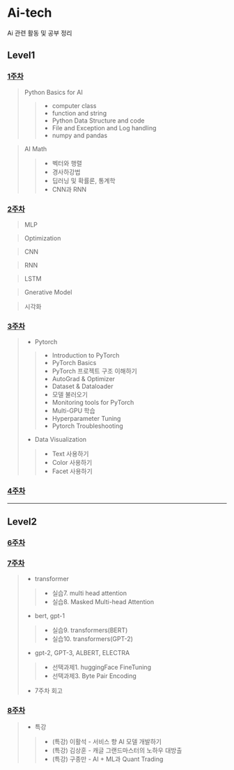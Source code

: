 # Ai-tech
Ai 관련 활동 및 공부 정리


## Level1

### [1주차](https://github.com/j961224/Ai-tech/tree/main/1%EC%A3%BC%EC%B0%A8)

>  Python Basics for AI
>  >  * computer class
>  >  * function and string
>  >  * Python Data Structure and code
>  >  * File and Exception and Log handling
>  >  * numpy and pandas


> AI Math
> > * 벡터와 행렬
> > * 경사하강법
> > * 딥러닝 및 확률론, 통계학
> > * CNN과 RNN

### [2주차](https://github.com/j961224/Ai-tech/tree/main/2%EC%A3%BC%EC%B0%A8)

> MLP

> Optimization

> CNN

> RNN

> LSTM

> Gnerative Model

> 시각화

### [3주차](https://github.com/j961224/Ai-tech/tree/main/3%EC%A3%BC%EC%B0%A8)

> * Pytorch
> > * Introduction to PyTorch
> > * PyTorch Basics
> > * PyTorch 프로젝트 구조 이해하기
> > * AutoGrad & Optimizer
> > * Dataset & Dataloader
> > * 모델 불러오기
> > * Monitoring tools for PyTorch
> > * Multi-GPU 학습
> > * Hyperparameter Tuning
> > * Pytorch Troubleshooting
> * Data Visualization
> > * Text 사용하기
> > * Color 사용하기 
> > * Facet 사용하기

### [4주차](https://github.com/j961224/Ai-tech/tree/main/4%EC%A3%BC%EC%B0%A8)

---
## Level2

### [6주차](https://github.com/j961224/Ai-tech/tree/main/6%EC%A3%BC%EC%B0%A8)


### [7주차](https://github.com/j961224/Ai-tech/tree/main/7%EC%A3%BC%EC%B0%A8)

> * transformer
> > * 실습7. multi head attention
> > * 실습8. Masked Multi-head Attention
> * bert, gpt-1
> > * 실습9. transformers(BERT)
> > * 실습10. transformers(GPT-2)
> * gpt-2, GPT-3, ALBERT, ELECTRA
> > * 선택과제1. huggingFace FineTuning
> > * 선택과제3. Byte Pair Encoding
> * 7주차 회고

### [8주차](https://github.com/j961224/Ai-tech/tree/main/8%EC%A3%BC%EC%B0%A8)

> * 특강
> > * (특강) 이활석 - 서비스 향 AI 모델 개발하기
> > * (특강) 김상훈 - 캐글 그랜드마스터의 노하우 대방출
> > * (특강) 구종만 - AI + ML과 Quant Trading
